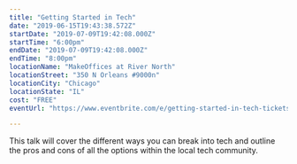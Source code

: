```yaml
---
title: "Getting Started in Tech"
date: "2019-06-15T19:43:38.572Z"
startDate: "2019-07-09T19:42:08.000Z"
startTime: "6:00pm"
endDate: "2019-07-09T19:42:08.000Z"
endTime: "8:00pm"
locationName: "MakeOffices at River North"
locationStreet: "350 N Orleans #9000n"
locationCity: "Chicago"
locationState: "IL"
cost: "FREE"
eventUrl: "https://www.eventbrite.com/e/getting-started-in-tech-tickets-62852500521"

---
```


This talk will cover the different ways you can break into tech and outline the pros and cons of all the options within the local tech community.

